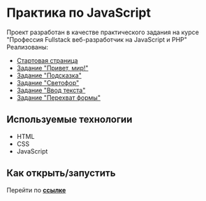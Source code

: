 # Практика по JavaScript
Проект разработан в качестве практического задания на курсе "Профессия Fullstack веб-разработчик на JavaScript и PHP"<br>
Реализованы:
- [Стартовая страница](https://olgakireychuk.github.io/Task_6.8/index.html)
- [Задание "Привет, мир!"](https://olgakireychuk.github.io/Task_6.8/task1/index.html)
- [Задание "Подсказка"](https://olgakireychuk.github.io/Task_6.8/task2/index.html)
- [Задание "Светофор"](https://olgakireychuk.github.io/Task_6.8/task3/index.html)
- [Задание "Ввод текста"](https://olgakireychuk.github.io/Task_6.8/task4/index.html)
- [Задание "Перехват формы"](https://olgakireychuk.github.io/Task_6.8/task5/index.html#)

## Используемые технологии
* HTML
* CSS
* JavaScript

## Как открыть/запустить
Перейти по [**ссылке**](https://olgakireychuk.github.io/Task_6.8/index.html)
